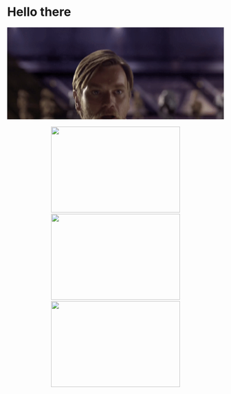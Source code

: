 # Hello there

<p align="center">
  <img src="https://github.com/gloomweaver/gloomweaver/blob/main/hello_there.gif?raw=true" width=600 />
  <p align="center">
    <img src="https://github-readme-streak-stats.herokuapp.com/?user=gloomweaver&&theme=dark&mode=weekly" width=300 height=200 />
    <img src="https://github-readme-stats.vercel.app/api/top-langs/?username=gloomweaver&&theme=dark&layout=compact" width=300 height=200 />
    <img src="https://leetcard.jacoblin.cool/discretus"  width=300 height=200 />
  </p>
</p>
